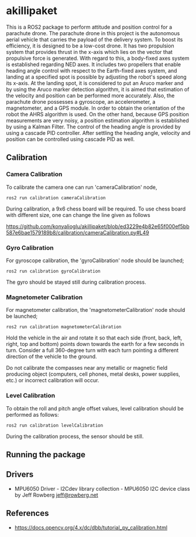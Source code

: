 # akillipaket

This is a ROS2 package to perform attitude and position control for a parachute drone. The parachute drone in this project is the autonomous aerial vehicle that carries the payload of the delivery system. To boost its efficiency, it is designed to be a low-cost drone. It has two propulsion system that provides thrust in the x-axis which lies on the vector that propulsive force is generated. With regard to this, a body-fixed axes system is established regarding NED axes. It includes two propellers that enable heading angle control with respect to the Earth-fixed axes system, and landing at a specified spot is possible by adjusting the robot's speed along its x-axis. At the landing spot, it is considered to put an Aruco marker and by using the Aruco marker detection algorithm, it is aimed that estimation of the velocity and position can be performed more accurately. Also, the parachute drone possesses a gyroscope, an accelerometer, a magnetometer, and a GPS module. In order to obtain the orientation of the robot the AHRS algorithm is used. On the other hand, because GPS position measurements are very noisy, a position estimation algorithm is established by using a Kalman Filter. The control of the heading angle is provided by using a cascade PID controller. After settling the heading angle, velocity and position can be controlled using cascade PID as well. 

## Calibration

### Camera Calibration

To calibrate the camera one can run 'cameraCalibration' node,

```
ros2 run calibration cameraCalibration
```

During calibration, a 9x6 chess board will be required. To use chess board with different size, one can change the line given as follows

https://github.com/konyalioglu/akillipaket/blob/ed3229e4b82e65f000ef5bb587e6bae1579189b8/calibration/cameraCalibration.py#L49

### Gyro Calibration

For gyroscope calibration, the 'gyroCalibration' node should be launched;

```
ros2 run calibration gyroCalibration
```

The gyro should be stayed still during calibration process.

### Magnetometer Calibration

For magnetometer calibration, the 'magnetometerCalibration' node should be launched;

```
ros2 run calibration magnetometerCalibration
```

Hold the vehicle in the air and rotate it so that each side (front, back, left, right, top and bottom) points down towards the earth for a few seconds in turn. Consider a full 360-degree turn with each turn pointing a different direction of the vehicle to the ground. 

Do not calibrate the compasses near any metallic or magnetic field producing object (computers, cell phones, metal desks, power supplies, etc.) or incorrect calibration will occur.

### Level Calibration

To obtain the roll and pitch angle offset values, level calibration should be performed as follows:

```
ros2 run calibration levelCalibration
```

During the calibration process, the sensor should be still.

## Running the package


## Drivers
- MPU6050 Driver - I2Cdev library collection - MPU6050 I2C device class by Jeff Rowberg <jeff@rowberg.net>

## References
- https://docs.opencv.org/4.x/dc/dbb/tutorial_py_calibration.html
